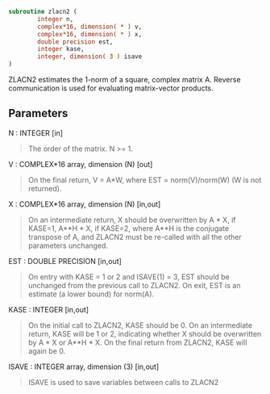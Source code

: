 ```fortran
subroutine zlacn2 (
        integer n,
        complex*16, dimension( * ) v,
        complex*16, dimension( * ) x,
        double precision est,
        integer kase,
        integer, dimension( 3 ) isave
)
```

ZLACN2 estimates the 1-norm of a square, complex matrix A.
Reverse communication is used for evaluating matrix-vector products.

## Parameters
N : INTEGER [in]
> The order of the matrix.  N >= 1.

V : COMPLEX\*16 array, dimension (N) [out]
> On the final return, V = A\*W,  where  EST = norm(V)/norm(W)
> (W is not returned).

X : COMPLEX\*16 array, dimension (N) [in,out]
> On an intermediate return, X should be overwritten by
> A \* X,   if KASE=1,
> A\*\*H \* X,  if KASE=2,
> where A\*\*H is the conjugate transpose of A, and ZLACN2 must be
> re-called with all the other parameters unchanged.

EST : DOUBLE PRECISION [in,out]
> On entry with KASE = 1 or 2 and ISAVE(1) = 3, EST should be
> unchanged from the previous call to ZLACN2.
> On exit, EST is an estimate (a lower bound) for norm(A).

KASE : INTEGER [in,out]
> On the initial call to ZLACN2, KASE should be 0.
> On an intermediate return, KASE will be 1 or 2, indicating
> whether X should be overwritten by A \* X  or A\*\*H \* X.
> On the final return from ZLACN2, KASE will again be 0.

ISAVE : INTEGER array, dimension (3) [in,out]
> ISAVE is used to save variables between calls to ZLACN2
